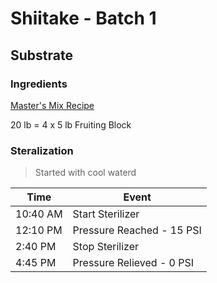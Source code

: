 # Shiitake - Batch 1

## Substrate

### Ingredients

[Master's Mix Recipe](substrate/masters_mix.md)

20 lb = 4 x 5 lb Fruiting Block

### Steralization

> Started with cool waterd

| Time     | Event                     |
| -------- | ------------------------- |
| 10:40 AM | Start Sterilizer          |
| 12:10 PM | Pressure Reached - 15 PSI |
| 2:40 PM  | Stop Sterilizer           |
| 4:45 PM  | Pressure Relieved - 0 PSI |

<!-- |  | Completely Cooled| -->
